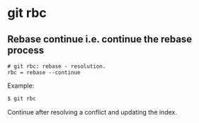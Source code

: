# git rbc

## Rebase continue i.e. continue the rebase process

```gitconfig
# git rbc: rebase - resolution.
rbc = rebase --continue
```

Example:

```sh
$ git rbc
```

Continue after resolving a conflict and updating the index.
